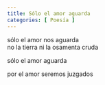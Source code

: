 ```yaml
---
title: Sólo el amor aguarda 
categories: [ Poesía ]
---
```



sólo el amor nos aguarda <br>
no la tierra ni la osamenta cruda <br>

sólo el amor aguarda 

por el amor seremos juzgados
